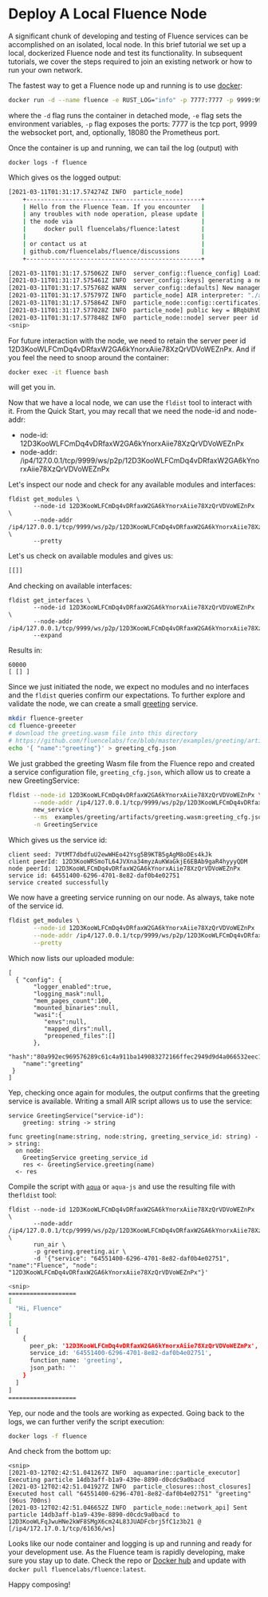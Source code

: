 # Deploy A Local Fluence Node

A significant chunk of developing and testing of Fluence services can be accomplished on an isolated, local node. In this brief tutorial we set up a local, dockerized Fluence node and test its functionality. In subsequent tutorials, we cover the steps required to join an existing network or how to run your own network.

The fastest way to get a Fluence node up and running is to use [docker](https://docs.docker.com/get-docker/):

```bash
docker run -d --name fluence -e RUST_LOG="info" -p 7777:7777 -p 9999:9999 -p 18080 fluencelabs/fluence
```

where the `-d` flag runs the container in detached mode, `-e` flag sets the environment variables, `-p` flag exposes the ports: 7777 is the tcp port, 9999 the websocket port, and, optionally, 18080 the Prometheus port.

Once the container is up and running, we can tail the log \(output\) with

```text
docker logs -f fluence
```

Which gives os the logged output:

```bash
[2021-03-11T01:31:17.574274Z INFO  particle_node]
    +-------------------------------------------------+
    | Hello from the Fluence Team. If you encounter   |
    | any troubles with node operation, please update |
    | the node via                                    |
    |     docker pull fluencelabs/fluence:latest      |
    |                                                 |
    | or contact us at                                |
    | github.com/fluencelabs/fluence/discussions      |
    +-------------------------------------------------+

[2021-03-11T01:31:17.575062Z INFO  server_config::fluence_config] Loading config from "/.fluence/Config.toml"
[2021-03-11T01:31:17.575461Z INFO  server_config::keys] generating a new key pair
[2021-03-11T01:31:17.575768Z WARN  server_config::defaults] New management key generated. private in base64 = VE0jt68kqa2B/SMOd3VuuPd14O2WTmj6Dl//r6VM+Wc=; peer_id = 12D3KooWNGuGgQVUA6aJMGMGqkBCFmLZqMwmp6pzmv1WLYdi7gxN
[2021-03-11T01:31:17.575797Z INFO  particle_node] AIR interpreter: "./aquamarine_0.7.3.wasm"
[2021-03-11T01:31:17.575864Z INFO  particle_node::config::certificates] storing new certificate for the key pair
[2021-03-11T01:31:17.577028Z INFO  particle_node] public key = BRqbUhVD2XQ6YcWqXW1D21n7gPg15STWTG8C7pMLfqg2
[2021-03-11T01:31:17.577848Z INFO  particle_node::node] server peer id = 12D3KooWLFCmDq4vDRfaxW2GA6kYnorxAiie78XzQrVDVoWEZnPx
<snip>
```



For future interaction with the node, we need to retain the server peer id 12D3KooWLFCmDq4vDRfaxW2GA6kYnorxAiie78XzQrVDVoWEZnPx. And if you feel the need to snoop around the container:

```bash
docker exec -it fluence bash
```

will get you in.

Now that we have a local node, we can use the `fldist` tool to interact with it. From the Quick Start, you may recall that we need the node-id and node-addr:

* node-id: 12D3KooWLFCmDq4vDRfaxW2GA6kYnorxAiie78XzQrVDVoWEZnPx
* node-addr: /ip4/127.0.0.1/tcp/9999/ws/p2p/12D3KooWLFCmDq4vDRfaxW2GA6kYnorxAiie78XzQrVDVoWEZnPx

Let's inspect our node and check for any available modules and interfaces:

```text
fldist get_modules \
       --node-id 12D3KooWLFCmDq4vDRfaxW2GA6kYnorxAiie78XzQrVDVoWEZnPx \
       --node-addr /ip4/127.0.0.1/tcp/9999/ws/p2p/12D3KooWLFCmDq4vDRfaxW2GA6kYnorxAiie78XzQrVDVoWEZnPx \
       --pretty
```

Let's us check on available modules and gives us:

```bash
[[]]
```

And checking on available interfaces:

```text
fldist get_interfaces \
       --node-id 12D3KooWLFCmDq4vDRfaxW2GA6kYnorxAiie78XzQrVDVoWEZnPx  \
       --node-addr /ip4/127.0.0.1/tcp/9999/ws/p2p/12D3KooWLFCmDq4vDRfaxW2GA6kYnorxAiie78XzQrVDVoWEZnPx
       --expand
```

Results in:

```text
60000
[ [] ]
```

Since we just initiated the node, we expect no modules and no interfaces and the `fldist` queries confirm our expectations. To further explore and validate the node, we can create a small [greeting](https://github.com/fluencelabs/fce/tree/master/examples/greeting) service.

```bash
mkdir fluence-greeter
cd fluence-greeeter
# download the greeting.wasm file into this directory
# https://github.com/fluencelabs/fce/blob/master/examples/greeting/artifacts/greeting.wasm -- Download button to the right
echo '{ "name":"greeting"}' > greeting_cfg.json
```

We just grabbed the greeting Wasm file from the Fluence repo and created a service configuration file, `greeting_cfg.json`, which allow us to create a new GreetingService:

```bash
fldist --node-id 12D3KooWLFCmDq4vDRfaxW2GA6kYnorxAiie78XzQrVDVoWEZnPx \
       --node-addr /ip4/127.0.0.1/tcp/9999/ws/p2p/12D3KooWLFCmDq4vDRfaxW2GA6kYnorxAiie78XzQrVDVoWEZnPx \
       new_service \
       --ms  examples/greeting/artifacts/greeting.wasm:greeting_cfg.json \
       -n GreetingService
```

Which gives us the service id:

```text
client seed: 7VtMT7dbdfuU2ewWHEo42Ysg5B9KTB5gAgM8oDEs4kJk
client peerId: 12D3KooWRSmoTL64JVXna34myzAuKWaGkjE6EBAb9gaR4hyyyQDM
node peerId: 12D3KooWLFCmDq4vDRfaxW2GA6kYnorxAiie78XzQrVDVoWEZnPx
service id: 64551400-6296-4701-8e82-daf0b4e02751
service created successfully
```

We now have a greeting service running on our node. As always, take note of the service id.

```bash
fldist get_modules \
       --node-id 12D3KooWLFCmDq4vDRfaxW2GA6kYnorxAiie78XzQrVDVoWEZnPx  \
       --node-addr /ip4/127.0.0.1/tcp/9999/ws/p2p/12D3KooWLFCmDq4vDRfaxW2GA6kYnorxAiie78XzQrVDVoWEZnPx \
       --pretty
```

Which now lists our uploaded module:

```text
[
  { "config": {
       "logger_enabled":true,
       "logging_mask":null,
       "mem_pages_count":100,
       "mounted_binaries":null,
       "wasi":{
          "envs":null,
          "mapped_dirs":null,
          "preopened_files":[]
       },
    "hash":"80a992ec969576289c61c4a911ba149083272166ffec2949d9d4a066532eec1d",
    "name":"greeting"
 }
]
```

Yep, checking once again for modules, the output confirms that the greeting service is available. Writing a small AIR script allows us to use the service:

```text
service GreetingService("service-id"):
    greeting: string -> string

func greeting(name:string, node:string, greeting_service_id: string) -> string:
  on node:
    GreetingService greeting_service_id
    res <- GreetingService.greeting(name)
  <- res
```

Compile the script with [`aqua`](https://doc.fluence.dev/aqua-book/getting-started/quick-start) or `aqua-js` and use the resulting  file with the`fldist` tool:

```text
fldist --node-id 12D3KooWLFCmDq4vDRfaxW2GA6kYnorxAiie78XzQrVDVoWEZnPx \
       --node-addr /ip4/127.0.0.1/tcp/9999/ws/p2p/12D3KooWLFCmDq4vDRfaxW2GA6kYnorxAiie78XzQrVDVoWEZnPx \
       run_air \
       -p greeting.greeting.air \
       -d '{"service": "64551400-6296-4701-8e82-daf0b4e02751", "name":"Fluence", "node": "12D3KooWLFCmDq4vDRfaxW2GA6kYnorxAiie78XzQrVDVoWEZnPx"}'
```

```bash
<snip>
===================
[
  "Hi, Fluence"
]
[
  [
    {
      peer_pk: '12D3KooWLFCmDq4vDRfaxW2GA6kYnorxAiie78XzQrVDVoWEZnPx',
      service_id: '64551400-6296-4701-8e82-daf0b4e02751',
      function_name: 'greeting',
      json_path: ''
    }
  ]
]
===================
```

Yep, our node and the tools are working as expected. Going back to the logs, we can further verify the script execution:

```bash
docker logs -f fluence
```

And check from the bottom up:

```text
<snip>
[2021-03-12T02:42:51.041267Z INFO  aquamarine::particle_executor] Executing particle 14db3aff-b1a9-439e-8890-d0cdc9a0bacd
[2021-03-12T02:42:51.041927Z INFO  particle_closures::host_closures] Executed host call "64551400-6296-4701-8e82-daf0b4e02751" "greeting" (96us 700ns)
[2021-03-12T02:42:51.046652Z INFO  particle_node::network_api] Sent particle 14db3aff-b1a9-439e-8890-d0cdc9a0bacd to 12D3KooWLFqJwuHNe2kWF8SMgX6cm24L83JUADFcbrj5fC1z3b21 @ [/ip4/172.17.0.1/tcp/61636/ws]
```

Looks like our node container and logging is up and running and ready for your development use. As the Fluence team is rapidly developing, make sure you stay up to date. Check the repo or [Docker hub](https://hub.docker.com/r/fluencelabs/fluence) and update with `docker pull fluencelabs/fluence:latest`.

Happy composing!

